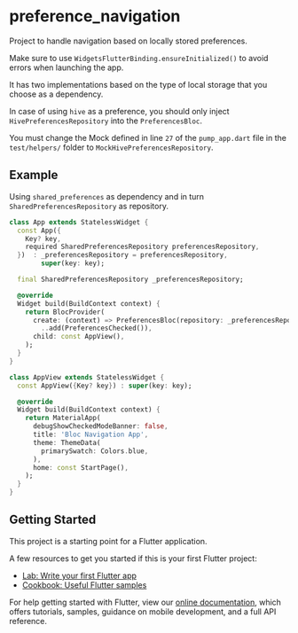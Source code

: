 # preference_navigation

Project to handle navigation based on locally stored preferences.

Make sure to use `WidgetsFlutterBinding.ensureInitialized()` to avoid errors when launching the app.

It has two implementations based on the type of local storage that you choose as a dependency.

In case of using `hive` as a preference, you should only inject `HivePreferencesRepository` into the `PreferencesBloc`.

You must change the Mock defined in line `27` of the `pump_app.dart` file in the `test/helpers/` folder to `MockHivePreferencesRepository`.

## Example

Using `shared_preferences` as dependency and in turn `SharedPreferencesRepository` as repository.

```dart
class App extends StatelessWidget {
  const App({
    Key? key,
    required SharedPreferencesRepository preferencesRepository,
  })  : _preferencesRepository = preferencesRepository,
        super(key: key);

  final SharedPreferencesRepository _preferencesRepository;

  @override
  Widget build(BuildContext context) {
    return BlocProvider(
      create: (context) => PreferencesBloc(repository: _preferencesRepository)
        ..add(PreferencesChecked()),
      child: const AppView(),
    );
  }
}

class AppView extends StatelessWidget {
  const AppView({Key? key}) : super(key: key);

  @override
  Widget build(BuildContext context) {
    return MaterialApp(
      debugShowCheckedModeBanner: false,
      title: 'Bloc Navigation App',
      theme: ThemeData(
        primarySwatch: Colors.blue,
      ),
      home: const StartPage(),
    );
  }
}
```

## Getting Started

This project is a starting point for a Flutter application.

A few resources to get you started if this is your first Flutter project:

- [Lab: Write your first Flutter app](https://flutter.dev/docs/get-started/codelab)
- [Cookbook: Useful Flutter samples](https://flutter.dev/docs/cookbook)

For help getting started with Flutter, view our
[online documentation](https://flutter.dev/docs), which offers tutorials,
samples, guidance on mobile development, and a full API reference.
